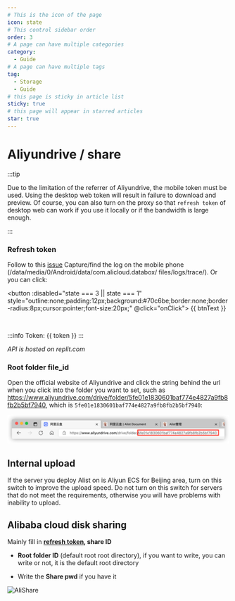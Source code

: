```yaml
---
# This is the icon of the page
icon: state
# This control sidebar order
order: 3
# A page can have multiple categories
category:
  - Guide
# A page can have multiple tags
tag:
  - Storage
  - Guide
# this page is sticky in article list
sticky: true
# this page will appear in starred articles
star: true
---
```


# Aliyundrive / share

:::tip

Due to the limitation of the referrer of Aliyundrive, the mobile token must be used. Using the desktop web token will result in failure to download and preview.
Of course, you can also turn on the proxy so that `refresh token` of desktop web can work if you use it locally or if the bandwidth is large enough.

:::

### Refresh token

Follow to this [issue](https://github.com/Xhofe/alist/issues/88) Capture/find the log on the mobile phone (/data/media/0/Android/data/com.alicloud.databox/ files/logs/trace/). Or you can click:

<script setup lang="ts">
import { ref } from "vue";
const btnText = ref("Get Token");
// 0 -> Initial
// 1 -> Wait qr
// 2 -> Wait Scan
// 3 -> Getting Token
// 4 -> Success
const state = ref(0);
const src= ref('')
const token = ref('')
const ckData = ref('')
const getQr = async ()=>{
  btnText.value = 'Waiting...';
  state.value = 1;
  const resp = await fetch("https://api.nn.ci/alist/ali/qr");
  const res = await resp.json();
  console.log(res)
  btnText.value='Use AliyunDrive APP To Scan Then Click'
  state.value = 2;
  ckData.value = JSON.stringify({
    ck: res.content.data.ck,
    t: res.content.data.t.toString(),
  });
  src.value = `https://api.nn.ci/qr/?size=400&text=${encodeURIComponent(res.content.data.codeContent)}`
}
const getToken = async ()=>{
  state.value = 3;
  btnText.value = 'Waiting...';
  const resp = await fetch('https://api.nn.ci/alist/ali/ck',{
    method: 'POST',
    headers:{
      "Content-Type": "application/json",
    },
    body: ckData.value
  });
  const res = await resp.json();
  const {content:{data:{qrCodeStatus,loginResult,bizExt}}} = res;
  if(loginResult !== "success"){
    state.value = 2;
    btnText.value = 'Use AliyunDrive APP To Scan Then Click'
    alert('Status:' + qrCodeStatus);
    return
  }
  const bizData = JSON.parse(atob(bizExt));
  token.value = bizData.pds_login_result.refreshToken;
  btnText.value = 'Get Token Success'
  state.value = 4;
  console.log(res)
}
const onClick = async ()=>{
  if(state.value===0){
    getQr()
  }
  if(state.value===2){
    getToken()
  }
}
</script>
<button :disabled="state === 3 || state === 1" 
  style="outline:none;padding:12px;background:#70c6be;border:none;border-radius:8px;cursor:pointer;font-size:20px;"
  @click="onClick">
{{ btnText }}
</button>

<div v-show="src" style="margin:4px">
 <img :src="src"/>
</div>

<div v-show="token" >

:::info Token: {{ token }}
:::
</div>

*API is hosted on replit.com*

### Root folder file_id

Open the official website of Aliyundrive and click the string behind the url when you click into the folder you want to set, such as https://www.aliyundrive.com/drive/folder/5fe01e1830601baf774e4827a9fb8fb2b5bf7940, which is `5fe01e1830601baf774e4827a9fb8fb2b5bf7940`:

![file_id](/img/drivers/aliyundrive.png)


## Internal upload

If the server you deploy Alist on is Aliyun ECS for Beijing area, turn on this switch to improve the upload speed. Do not turn on this switch for servers that do not meet the requirements, otherwise you will have problems with inability to upload.


## Alibaba cloud disk sharing

Mainly fill in **[refresh token](#refresh-token), share ID**

- **Root folder ID** (default root root directory), if you want to write, you can write or not, it is the default root directory

- Write the **Share pwd** if you have it

![AliShare](https://pic.rmb.bdstatic.com/bjh/257057c4d017ed1c9926f4c6837cf7c1.png)

